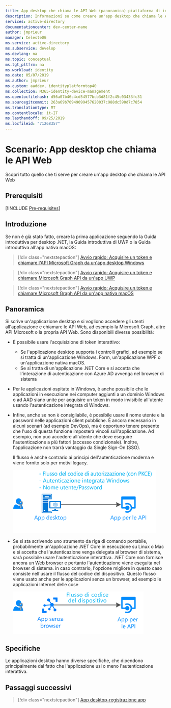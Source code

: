 ```yaml
---
title: App desktop che chiama le API Web (panoramica)-piattaforma di identità Microsoft
description: Informazioni su come creare un'app desktop che chiama le API Web (panoramica)
services: active-directory
documentationcenter: dev-center-name
author: jmprieur
manager: CelesteDG
ms.service: active-directory
ms.subservice: develop
ms.devlang: na
ms.topic: conceptual
ms.tgt_pltfrm: na
ms.workload: identity
ms.date: 05/07/2019
ms.author: jmprieur
ms.custom: aaddev, identityplatformtop40
ms.collection: M365-identity-device-management
ms.openlocfilehash: d56a07b46c4cd54577bcb3d81f2c45c03433fc31
ms.sourcegitcommit: 263a69b70949099457620037c988dc590d7c7854
ms.translationtype: MT
ms.contentlocale: it-IT
ms.lasthandoff: 09/25/2019
ms.locfileid: "71268357"
---
```

# <a name="scenario-desktop-app-that-calls-web-apis"></a>Scenario: App desktop che chiama le API Web

Scopri tutto quello che ti serve per creare un'app desktop che chiama le API Web

## <a name="prerequisites"></a>Prerequisiti

[!INCLUDE [Pre-requisites](../../../includes/active-directory-develop-scenarios-prerequisites.md)]

## <a name="getting-started"></a>Introduzione

Se non è già stato fatto, creare la prima applicazione seguendo la Guida introduttiva per desktop .NET, la Guida introduttiva di UWP o la Guida introduttiva all'app nativa macOS:

> [!div class="nextstepaction"]
> [Avvio rapido: Acquisire un token e chiamare l'API Microsoft Graph da un'app desktop Windows](./quickstart-v2-windows-desktop.md)


> [!div class="nextstepaction"]
> [Avvio rapido: Acquisire un token e chiamare Microsoft Graph API da un'app UWP](./quickstart-v2-uwp.md)

> [!div class="nextstepaction"]
> [Avvio rapido: Acquisire un token e chiamare Microsoft Graph API da un'app nativa macOS](./quickstart-v2-ios.md)

## <a name="overview"></a>Panoramica

Si scrive un'applicazione desktop e si vogliono accedere gli utenti all'applicazione e chiamare le API Web, ad esempio la Microsoft Graph, altre API Microsoft o la propria API Web. Sono disponibili diverse possibilità:

- È possibile usare l'acquisizione di token interattivo:

  - Se l'applicazione desktop supporta i controlli grafici, ad esempio se si tratta di un'applicazione Windows. Form, un'applicazione WPF o un'applicazione nativa macOS.
  - Se si tratta di un'applicazione .NET Core e si accetta che l'interazione di autenticazione con Azure AD avvenga nel browser di sistema

- Per le applicazioni ospitate in Windows, è anche possibile che le applicazioni in esecuzione nei computer aggiunti a un dominio Windows o ad AAD siano unite per acquisire un token in modo invisibile all'utente usando l'autenticazione integrata di Windows.
- Infine, anche se non è consigliabile, è possibile usare il nome utente e la password nelle applicazioni client pubbliche. È ancora necessario in alcuni scenari (ad esempio DevOps), ma è opportuno tenere presente che l'uso di questa funzione imposterà vincoli sull'applicazione. Ad esempio, non può accedere all'utente che deve eseguire l'autenticazione a più fattori (accesso condizionale). Inoltre, l'applicazione non trarrà vantaggio da Single Sign-On (SSO).

  Il flusso è anche contrario ai principi dell'autenticazione moderna e viene fornito solo per motivi legacy.

  ![Applicazione desktop](media/scenarios/desktop-app.svg)

- Se si sta scrivendo uno strumento da riga di comando portabile, probabilmente un'applicazione .NET Core in esecuzione su Linux o Mac e si accetta che l'autenticazione venga delegata al browser di sistema, sarà possibile usare l'autenticazione interattiva. .NET Core non fornisce ancora un [Web browser](https://aka.ms/msal-net-uses-web-browser) e pertanto l'autenticazione viene eseguita nel browser di sistema. in caso contrario, l'opzione migliore in questo caso consiste nell'usare il flusso del codice del dispositivo. Questo flusso viene usato anche per le applicazioni senza un browser, ad esempio le applicazioni Internet delle cose

  ![Applicazione browser](media/scenarios/device-code-flow-app.svg)

## <a name="specifics"></a>Specifiche

Le applicazioni desktop hanno diverse specifiche, che dipendono principalmente dal fatto che l'applicazione usi o meno l'autenticazione interattiva.

## <a name="next-steps"></a>Passaggi successivi

> [!div class="nextstepaction"]
> [App desktop-registrazione app](scenario-desktop-app-registration.md)

